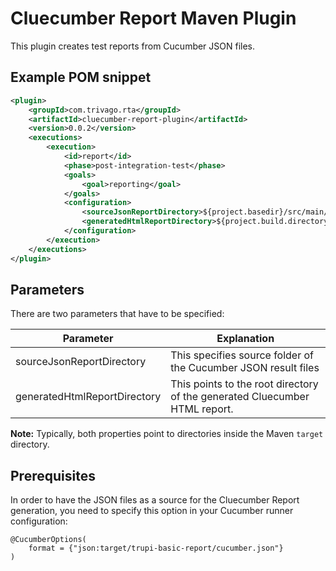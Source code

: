 # Cluecumber Report Maven Plugin

This plugin creates test reports from Cucumber JSON files.

## Example POM snippet

```xml
<plugin>
    <groupId>com.trivago.rta</groupId>
    <artifactId>cluecumber-report-plugin</artifactId>
    <version>0.0.2</version>
    <executions>
        <execution>
            <id>report</id>
            <phase>post-integration-test</phase>
            <goals>
                <goal>reporting</goal>
            </goals>
            <configuration>
                <sourceJsonReportDirectory>${project.basedir}/src/main/resources/cucumber-report</sourceJsonReportDirectory>
                <generatedHtmlReportDirectory>${project.build.directory}/cluecumber-report</generatedHtmlReportDirectory>
            </configuration>
        </execution>
    </executions>
</plugin>
```

## Parameters

There are two parameters that have to be specified:

| Parameter | Explanation |
|---|---|
| sourceJsonReportDirectory | This specifies source folder of the Cucumber JSON result files |
| generatedHtmlReportDirectory | This points to the root directory of the generated Cluecumber HTML report. |

**Note:**
Typically, both properties point to directories inside the Maven ```target``` directory.

## Prerequisites

In order to have the JSON files as a source for the Cluecumber Report generation, you need to specify this option in your Cucumber runner configuration:
```
@CucumberOptions(
    format = {"json:target/trupi-basic-report/cucumber.json"}
)
```